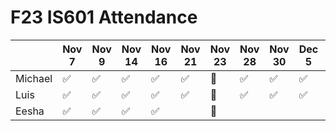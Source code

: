 # F23 IS601 Attendance
|       |Nov 7  |Nov 9  |Nov 14  |Nov 16  |Nov 21  |Nov 23  |Nov 28  |Nov 30  |Dec 5  |Dec 7  |Dec 12|
|-------|-------|-------|--------|--------|--------|--------|--------|-------|-------|------|------|
|Michael|✅     |✅      |✅      |✅      |✅      |🦃       |✅      |✅      |✅     |      |      |    
|Luis   |✅     |✅      |✅      |✅      |✅      |🦃       |✅      |✅      |✅     |      |      |
|Eesha  |✅     |✅      |✅      |✅      |        |🦃       |       |       |       |      |      |
